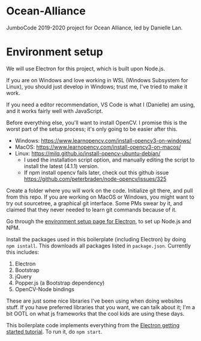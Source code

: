 # Ocean-Alliance
JumboCode 2019-2020 project for Ocean Alliance, led by Danielle Lan.

# Environment setup
We will use Electron for this project, which is built upon Node.js.

If you are on Windows and love working in WSL (Windows Subsystem for Linux), you should just develop in Windows; trust me, I've tried to make it work.

If you need a editor recommendation, VS Code is what I (Danielle) am using, and it works fairly well with JavaScript.

Before everything else, you'll want to install OpenCV. I promise this is the worst part of the setup process; it's only going to be easier after this.
* Windows: https://www.learnopencv.com/install-opencv3-on-windows/
* MacOS: https://www.learnopencv.com/install-opencv3-on-macos/
* Linux: https://milq.github.io/install-opencv-ubuntu-debian/
  * I used the installation script option, and manually editing the script to install the latest (4.1.1) version.
  * If npm install opencv fails later, check out this github issue https://github.com/peterbraden/node-opencv/issues/325

Create a folder where you will work on the code. Initialize git there, and pull from this repo. If you are working on MacOS or Windows, you might want to try out sourcetree, a graphical git interface. Some PMs swear by it, and claimed that they never needed to learn git commands because of it.

Go through the [environment setup page for Electron](https://electronjs.org/docs/tutorial/development-environment), to set up Node.js and NPM.

Install the packages used in this boilerplate (including Electron) by doing `npm isntall`. This downloads all packages listed in `package.json`.
Currently this includes:
1. Electron
2. Bootstrap
3. jQuery
4. Popper.js (a Bootstrap dependency)
5. OpenCV-Node bindings

These are just some nice libraries I've been using when doing websites stuff. If you have preferred libraries that you want, we can talk about it; I'm a bit OOTL on what js frameworks that the cool kids are using these days.


This boilerplate code implements everything from the [Electron getting started tutorial](https://electronjs.org/docs/tutorial/first-app). To run it, do `npm start`.
